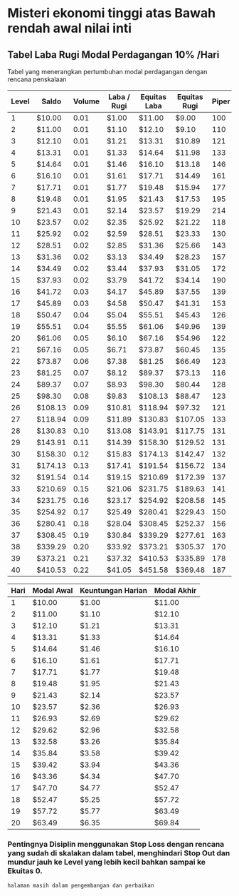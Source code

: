 # Misteri ekonomi tinggi atas Bawah rendah awal nilai inti

## Tabel Laba Rugi Modal Perdagangan 10% /Hari

Tabel yang menerangkan pertumbuhan modal perdagangan dengan rencana penskalaan

| Level | Saldo     | Volume | Laba / Rugi | Equitas Laba | Equitas Rugi | Piper |
| ----- | --------- | ------ | ----------- | ------------ | ------------ | ----- |
| 1     | $10.00    | 0.01   | $1.00       | $11.00       | $9.00        | 100   |
| 2     | $11.00    | 0.01   | $1.10       | $12.10       | $9.10        | 110   |
| 3     | $12.10    | 0.01   | $1.21       | $13.31       | $10.89       | 121   |
| 4     | $13.31    | 0.01   | $1.33       | $14.64       | $11.98       | 133   |
| 5     | $14.64    | 0.01   | $1.46       | $16.10       | $13.18       | 146   |
| 6     | $16.10    | 0.01   | $1.61       | $17.71       | $14.49       | 161   |
| 7     | $17.71    | 0.01   | $1.77       | $19.48       | $15.94       | 177   |
| 8     | $19.48    | 0.01   | $1.95       | $21.43       | $17.53       | 195   |
| 9     | $21.43    | 0.01   | $2.14       | $23.57       | $19.29       | 214   |
| 10    | $23.57    | 0.02   | $2.35       | $25.92       | $21.22       | 118   |
| 11    | $25.92    | 0.02   | $2.59       | $28.51       | $23.33       | 130   |
| 12    | $28.51    | 0.02   | $2.85       | $31.36       | $25.66       | 143   |
| 13    | $31.36    | 0.02   | $3.13       | $34.49       | $28.23       | 157   |
| 14    | $34.49    | 0.02   | $3.44       | $37.93       | $31.05       | 172   |
| 15    | $37.93    | 0.02   | $3.79       | $41.72       | $34.14       | 190   |
| 16    | $41.72    | 0.03   | $4.17       | $45.89       | $37.55       | 139   |
| 17    | $45.89    | 0.03   | $4.58       | $50.47       | $41.31       | 153   |
| 18    | $50.47    | 0.04   | $5.04       | $55.51       | $45.43       | 126   |
| 19    | $55.51    | 0.04   | $5.55       | $61.06       | $49.96       | 139   |
| 20    | $61.06    | 0.05   | $6.10       | $67.16       | $54.96       | 122   |
| 21    | $67.16    | 0.05   | $6.71       | $73.87       | $60.45       | 135   |
| 22    | $73.87    | 0.06   | $7.38       | $81.25       | $66.49       | 123   |
| 23    | $81.25    | 0.07   | $8.12       | $89.37       | $73.13       | 116   |
| 24    | $89.37    | 0.07   | $8.93       | $98.30       | $80.44       | 128   |
| 25    | $98.30    | 0.08   | $9.83       | $108.13      | $88.47       | 123   |
| 26    | $108.13   | 0.09   | $10.81      | $118.94      | $97.32       | 121   |
| 27    | $118.94   | 0.09   | $11.89      | $130.83      | $107.05      | 133   |
| 28    | $130.83   | 0.10   | $13.08      | $143.91      | $117.75      | 131   |
| 29    | $143.91   | 0.11   | $14.39      | $158.30      | $129.52      | 131   |
| 30    | $158.30   | 0.12   | $15.83      | $174.13      | $142.47      | 132   |
| 31    | $174.13   | 0.13   | $17.41      | $191.54      | $156.72      | 134   |
| 32    | $191.54   | 0.14   | $19.15      | $210.69      | $172.39      | 137   |
| 33    | $210.69   | 0.15   | $21.06      | $231.75      | $189.63      | 141   |
| 34    | $231.75   | 0.16   | $23.17      | $254.92      | $208.58      | 145   |
| 35    | $254.92   | 0.17   | $25.49      | $280.41      | $229.43      | 150   |
| 36    | $280.41   | 0.18   | $28.04      | $308.45      | $252.37      | 156   |
| 37    | $308.45   | 0.19   | $30.84      | $339.29      | $277.61      | 163   |
| 38    | $339.29   | 0.20   | $33.92      | $373.21      | $305.37      | 170   |
| 39    | $373.21   | 0.21   | $37.32      | $410.53      | $335.89      | 178   |
| 40    | $410.53   | 0.22   | $41.05      | $451.58      | $369.48      | 187   |


| Hari | Modal Awal | Keuntungan Harian | Modal Akhir       |
|------|------------|-------------------|-------------------|
| 1    | $10.00     | $1.00             | $11.00            |
| 2    | $11.00     | $1.10             | $12.10            |
| 3    | $12.10     | $1.21             | $13.31            |
| 4    | $13.31     | $1.33             | $14.64            |
| 5    | $14.64     | $1.46             | $16.10            |
| 6    | $16.10     | $1.61             | $17.71            |
| 7    | $17.71     | $1.77             | $19.48            |
| 8    | $19.48     | $1.95             | $21.43            |
| 9    | $21.43     | $2.14             | $23.57            |
| 10   | $23.57     | $2.36             | $26.93            |
| 11   | $26.93     | $2.69             | $29.62            |
| 12   | $29.62     | $2.96             | $32.58            |
| 13   | $32.58     | $3.26             | $35.84            |
| 14   | $35.84     | $3.58             | $39.42            |
| 15   | $39.42     | $3.94             | $43.36            |
| 16   | $43.36     | $4.34             | $47.70            |
| 17   | $47.70     | $4.77             | $52.47            |
| 18   | $52.47     | $5.25             | $57.72            |
| 19   | $57.72     | $5.77             | $63.49            |
| 20   | $63.49     | $6.35             | $69.84            |


### Pentingnya Disiplin menggunakan Stop Loss dengan rencana yang sudah di skalakan dalam tabel, menghindari Stop Out dan mundur jauh ke Level yang lebih kecil bahkan sampai ke Ekuitas 0.

`halaman masih dalam pengembangan dan perbaikan`
